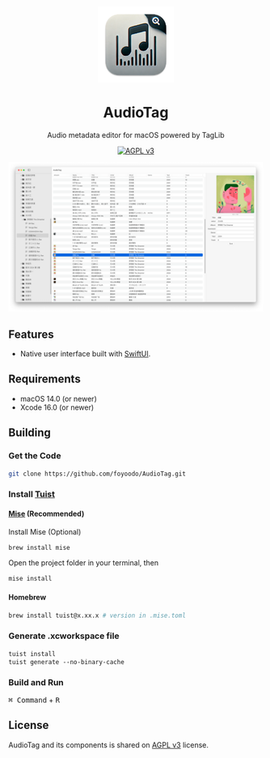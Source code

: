 <div align="center">
  <img src="AudioTag/Resources/Assets.xcassets/AppIcon.appiconset/AppIcon_512x512@2x.png" width="150" height="150" alt="AudioTag logo">
  <h1>AudioTag</h1>
  <p>Audio metadata editor for macOS powered by TagLib<br /></p>

[![AGPL v3](https://shields.io/badge/License-AGPL%20v3-blue.svg)](https://www.gnu.org/licenses/agpl-3.0.en.html)

</div>

![Screenshot](assets/preview.png)

## Features

- Native user interface built with [SwiftUI](https://developer.apple.com/xcode/swiftui/).

## Requirements

- macOS 14.0 (or newer)
- Xcode 16.0 (or newer)

## Building

### Get the Code

```bash
git clone https://github.com/foyoodo/AudioTag.git
```

### Install [Tuist](https://github.com/tuist/tuist)

#### [Mise](https://github.com/jdx/mise) (Recommended)

Install Mise (Optional)

```bash
brew install mise
```

Open the project folder in your terminal, then

```bash
mise install
```

#### Homebrew

```bash
brew install tuist@x.xx.x # version in .mise.toml
```

### Generate .xcworkspace file

```bas
tuist install
tuist generate --no-binary-cache
```

### Build and Run

<kbd>⌘ Command</kbd> + <kbd>R</kbd>

## License

AudioTag and its components is shared on [AGPL v3](https://www.gnu.org/licenses/agpl-3.0.en.html) license.
